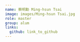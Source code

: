 ```yaml
---
name: 蔡明勳 Ming-hsun Tsai 
image: images/Ming-hsun Tsai.jpg 
role: master
group: alum
links:
  github: link_to_github 
---
```

